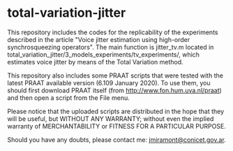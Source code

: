 # total-variation-jitter
This repository includes the codes for the replicability of the experiments described in the article "Voice jitter estimation using high-order synchrosqueezing operators". The main function is jitter_tv.m located in total_variation_jitter/3_models_experiments/tv_experiments/, which estimates voice jitter by means of the Total Variation method.

This repository also includes some PRAAT scripts that were tested with the latest PRAAT available version (6.109 January 2020). To use them, you should first download PRAAT itself (from http://www.fon.hum.uva.nl/praat) and then open a script from the File menu.

Please notice that the uploaded scripts are distributed in the hope that they will be useful, but WITHOUT ANY WARRANTY; without even the implied warranty of MERCHANTABILITY or FITNESS FOR A PARTICULAR PURPOSE.

Should you have any doubts, please contact me: jmiramont@conicet.gov.ar.
